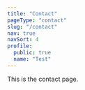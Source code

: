 ```yaml
---
title: "Contact"
pageType: "contact"
slug: "/contact"
nav: true
navSort: 4
profile:
  public: true
  name: "Test"
---
```


This is the contact page.